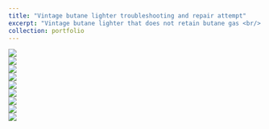```yaml
---
title: "Vintage butane lighter troubleshooting and repair attempt"
excerpt: "Vintage butane lighter that does not retain butane gas <br/> Please click above title to view more photos <br/><img src='/images/gucci5.jpg'>"
collection: portfolio
---
```

<img src='/images/gucci1.jpg'>
<br/>
<img src='/images/gucci2.jpg'>
<br/>
<img src='/images/gucci3.PNG'>
<br/>
<img src='/images/gucci4.jpg'>
<br/>
<img src='/images/gucci5.jpg'>
<br/>
<img src='/images/gucci6.jpg'>
<br/>
<img src='/images/gucci7.jpg'>
<br/>
<img src='/images/gucci8.jpg'>
<br/>
<img src='/images/gucci9.jpg'>
